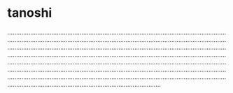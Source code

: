 # tanoshi

...........................................................................................................................................................................................................................................................................................................................................................................................................................................................................................................................................................................................................................................................................................................................................................................................................................................................................................................................................................................................